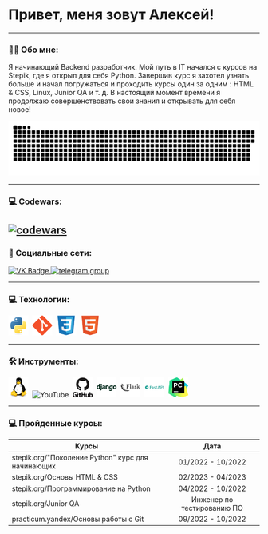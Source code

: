 # Привет, меня зовут Алексей!

---

### :man_technologist: Обо мне: 
Я начинающий Backend разработчик. Мой путь в IT начался с курсов на Stepik, где я открыл для себя Python. Завершив курс я захотел узнать больше и начал погружаться и проходить курсы один за одним : HTML & CSS, Linux, Junior QA и т. д. В настоящий момент времени я продолжаю совершенствовать свои знания и открывать для себя новое!

<p align="center">
 <img width="600" src="github-snake (1).svg" alt="snake"/>
</p>

---
### 💻 Codewars:
[![codewars](https://www.codewars.com/users/Astronaut3472/badges/large)](https://www.codewars.com/users/Astronaut3472)
---

### 🤝 Социальные сети:

  <div id="badges">
     <a href="https://vk.com/astsepuro" target="_blank">
      <img src="https://cdn-icons-png.flaticon.com/512/145/145813.png" width="40" height="40" alt="VK Badge"/>
    </a>
    <a href="https://t.me/alexey_scepuro" target="_blank">
      <img src="https://cdn-icons-png.flaticon.com/512/2111/2111646.png" width="40" height="40" alt="telegram group" />
    </a>
  </div>

---

### 💻 Технологии:

<div>
  <img src="https://github.com/devicons/devicon/blob/master/icons/python/python-original.svg" title="python" alt="python" width="40" height="40"/>&nbsp
  <img src="https://github.com/devicons/devicon/blob/master/icons/git/git-original.svg" title="git" alt="git" width="40" height="40"/>&nbsp
  <img src="https://github.com/devicons/devicon/blob/master/icons/css3/css3-original.svg" title="css" alt="css" width="40" height="40"/>&nbsp
  <img src="https://github.com/devicons/devicon/blob/master/icons/html5/html5-original.svg" title="html5" alt="html5" width="40" height="40"/>&nbsp
  
</div>

---

### 🛠 Инструменты:

<div>
  <img src="https://github.com/devicons/devicon/blob/master/icons/linux/linux-original.svg" title="linux" alt="linux" width="40" height="40"/>&nbsp;
  <img src="https://upload.wikimedia.org/wikipedia/commons/9/9e/YouTube_Logo_%282013-2017%29.svg" title="YouTube" alt="YouTube" width="40" height="40"/>&nbsp;
  <img src="https://github.com/devicons/devicon/blob/master/icons/github/github-original-wordmark.svg" title="github" alt="github" width="40" height="40"/>&nbsp;
  <img src="https://github.com/devicons/devicon/blob/master/icons/django/django-plain-wordmark.svg" title="django" alt="django" width="40" height="40"/>&nbsp
  <img src="https://github.com/devicons/devicon/blob/master/icons/flask/flask-original-wordmark.svg" title="flask" alt="flask" width="40" height="40"/>&nbsp
  <img src="https://github.com/devicons/devicon/blob/master/icons/fastapi/fastapi-original-wordmark.svg" title="fastapi" alt="fastapi" width="40" height="40"/>&nbsp
  <img src="https://github.com/JetBrains/logos/blob/master/web/pycharm/pycharm.svg" title="pycharm" alt="pycharm" width="40" height="40"/>&nbsp;
  
---

### 💻 Пройденные курсы:

| Курсы                                                           | Дата              |
| ----------------------------------------------------------------| :---------------: |
| stepik.org/"Поколение Python" курс для начинающих               | 01/2022 - 10/2022 |
| stepik.org/Основы HTML & CSS                                    | 02/2023 - 04/2023 |
| stepik.org/Программирование на Python                           | 04/2022 - 10/2022 |
| stepik.org/Junior QA| Инженер по тестированию ПО                | 05/2023 - 07/2023 |
| practicum.yandex/Основы работы с Git                            | 09/2022 - 10/2022 |
